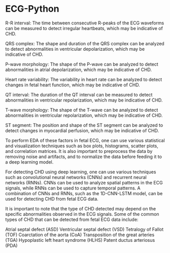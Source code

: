 # ECG-Python


R-R interval: The time between consecutive R-peaks of the ECG waveforms can be measured to detect irregular heartbeats, which may be indicative of CHD.

QRS complex: The shape and duration of the QRS complex can be analyzed to detect abnormalities in ventricular depolarization, which may be indicative of CHD.

P-wave morphology: The shape of the P-wave can be analyzed to detect abnormalities in atrial depolarization, which may be indicative of CHD.

Heart rate variability: The variability in heart rate can be analyzed to detect changes in fetal heart function, which may be indicative of CHD.

QT interval: The duration of the QT interval can be measured to detect abnormalities in ventricular repolarization, which may be indicative of CHD.

T-wave morphology: The shape of the T-wave can be analyzed to detect abnormalities in ventricular repolarization, which may be indicative of CHD.

ST segment: The position and shape of the ST segment can be analyzed to detect changes in myocardial perfusion, which may be indicative of CHD.

To perform EDA of these factors in fetal ECG, one can use various statistical and visualization techniques such as box plots, histograms, scatter plots, and correlation matrices. It is also important to preprocess the data by removing noise and artifacts, and to normalize the data before feeding it to a deep learning model.

For detecting CHD using deep learning, one can use various techniques such as convolutional neural networks (CNNs) and recurrent neural networks (RNNs). CNNs can be used to analyze spatial patterns in the ECG signals, while RNNs can be used to capture temporal patterns. A combination of CNNs and RNNs, such as the 1D-CNN-LSTM model, can be used for detecting CHD from fetal ECG data.

It is important to note that the type of CHD detected may depend on the specific abnormalities observed in the ECG signals. Some of the common types of CHD that can be detected from fetal ECG data include:

Atrial septal defect (ASD)
Ventricular septal defect (VSD)
Tetralogy of Fallot (TOF)
Coarctation of the aorta (CoA)
Transposition of the great arteries (TGA)
Hypoplastic left heart syndrome (HLHS)
Patent ductus arteriosus (PDA)
